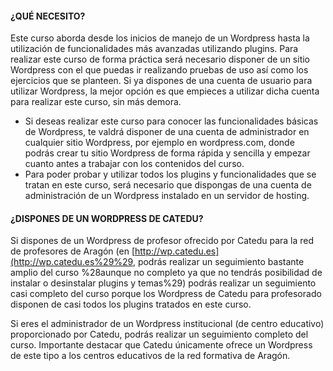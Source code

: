 #### ¿QUÉ NECESITO?

Este curso aborda desde los inicios de manejo de un Wordpress hasta la utilización de funcionalidades más avanzadas utilizando plugins. Para realizar este curso de forma práctica será necesario disponer de un sitio Wordpress con el que puedas ir realizando pruebas de uso así como los ejercicios que se planteen. Si ya dispones de una cuenta de usuario para utilizar Wordpress, la mejor opción es que empieces a utilizar dicha cuenta para realizar este curso, sin más demora.

* Si deseas realizar este curso para conocer las funcionalidades básicas de Wordpress, te valdrá disponer de una cuenta de administrador en cualquier sitio Wordpress, por ejemplo en wordpress.com, donde podrás crear tu sitio Wordpress de forma rápida y sencilla y empezar cuanto antes a trabajar con los contenidos del curso.
* Para poder probar y utilizar todos los plugins y funcionalidades que se tratan en este curso, será necesario que dispongas de una cuenta de administración de un Wordpress instalado en un servidor de hosting.

#### ¿DISPONES DE UN WORDPRESS DE CATEDU?

Si dispones de un Wordpress de profesor ofrecido por Catedu para la red de profesores de Aragón \(en [http://wp.catedu.es](http://wp.catedu.es%29%29, podrás realizar un seguimiento bastante amplio del curso %28aunque no completo ya que no tendrás posibilidad de instalar o desinstalar plugins y temas%29\) podrás realizar un seguimiento casi completo del curso porque los Wordpress de Catedu para profesorado disponen de casi todos los plugins tratados en este curso.

Si eres el administrador de un Wordpress institucional \(de centro educativo\) proporcionado por Catedu, podrás realizar un seguimiento completo del curso. Importante destacar que Catedu únicamente ofrece un Wordpress de este tipo a los centros educativos de la red formativa de Aragón.
